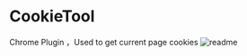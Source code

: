 # CookieTool
Chrome Plugin ，Used to get current page cookies
![readme](https://github.com/wenterwang/CookieTool/assets/18556507/8ab6df00-aace-4cd1-b917-5cd3f4294831)
